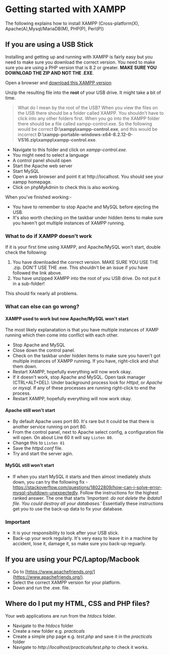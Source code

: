 # Getting started with XAMPP 
The following explains how to install XAMPP (Cross-platform(X), Apache(A),Mysql/MariaDB(M), PHP\(P\), Perl\(P\))

## If you are using a USB Stick

Installing and getting up and running with XAMPP is fairly easy but you need to make sure you download the correct version. You need to make sure you are using a PHP version that is 8.2 or greater. **MAKE SURE YOU DOWNLOAD THE ZIP AND NOT THE .EXE**.

Open a browser and [download this XAMPP version](https://sourceforge.net/projects/xampp/files/XAMPP%20Windows/8.2.12/xampp-portable-windows-x64-8.2.12-0-VS16.zip/download)

Unzip the resulting file into the **root** of your USB drive. It might take a bit of time.

> What do I mean by the root of the USB? When you view the files on the USB there should be a folder called XAMPP. You shouldn't have to click into any other folders first. When you go into the XAMPP folder there should be a file called xampp-control.exe. So the following would be correct **D:\xampp\xampp-control.exe**, and this would be incorrect **D:\xampp-portable-windows-x64-8.2.12-0-VS16.zip\xampp\xampp-control.exe**.

* Navigate to this folder and click on *xampp-control.exe*.
* You might need to select a language
* A control panel should open
* Start the Apache web server
* Start MySQL
* Open a web browser and point it at http://localhost. You should see your xampp homepage.
* Click on phpMyAdmin to check this is also working.

When you've finished working:-
* You have to remember to stop Apache and MySQL before ejecting the USB.
* It's also worth checking on the taskbar under hidden items to make sure you haven't got multiple instances of XAMPP running.

### What to do if XAMPP doesn't work
If it is your first time using XAMPP, and Apache/MySQL won't start, double check the following:
1. You have downloaded the correct version. MAKE SURE YOU USE THE .zip. DON'T USE THE .exe. This shouldn't be an issue if you have followed the link above. 
2. You have unzipped XAMPP into the root of you USB drive. Do not put it in a sub-folder!

This should fix nearly all problems.

### What can else can go wrong?

#### XAMPP used to work but now Apache/MySQL won't start
The most likely explanatation is that you have multiple instances of XAMP running which then come into conflict with each other.
- Stop Apache and MySQL
- Close down the control panel.
- Check on the taskbar under hidden items to make sure you haven't got multiple instances of XAMPP running. If you have, right-click and shut them down.
- Restart XAMPP, hopefully everything will now work okay. 
- If it doesn't work, stop Apache and MySQL. Open task manager (CTRL+ALT+DEL). Under background process look for *Httpd*, or *Apache* or *mysql*. If any of these processes are running right-click to end the process.
- Restart XAMPP, hopefully everything will now work okay.

#### Apache still won't start
- By default Apache uses port 80. It's rare but it could be that there is another service running on port 80.
- From the control panel, next to Apache select config, a configuration file will open. On about Line 60 it will say ```Listen 80```.
- Change this to ```Listen 81```
- Save the *httpd.conf* file.
- Try and start the server agin.
  
#### MySQL still won't start
- If when you start MySQL it starts and then almost imediately shuts down, you can try the following fix - https://stackoverflow.com/questions/18022809/how-can-i-solve-error-mysql-shutdown-unexpectedly. Follow the instructions for the highest ranked answer. The one that starts *'Important: do not delete the ibdata1 file. You could destroy all your databases.'* Essentially these instructions get you to use the back-up data to fix your database.


### Important
* It is your responsibility to look after your USB stick.
* Back-up your work regularly. It's very easy to leave it in a machine by accident, lose it, damage it, so make sure you back-up reguarly. 


## If you are using your PC/Laptop/Macbook
- Go to [https://www.apachefriends.org/](https://www.apachefriends.org/).
- Select the correct XAMPP version for your platform. 
- Down and run the .exe. file. 

## Where do I put my HTML, CSS and PHP files?
Your web applications are run from the *htdocs* folder.
* Navigate to the *htdocs* folder
* Create a new folder e.g. *practicals*
* Create a simple php page e.g. *test.php* and save it in the *practicals* folder
* Navigate to *http://localhost/practicals/test.php* to check it works.


